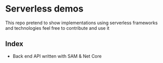 # Serverless demos

This repo pretend to show implementations using serverless frameworks and technologies feel free to contribute and use it

## Index

- Back end API written with SAM & Net Core
